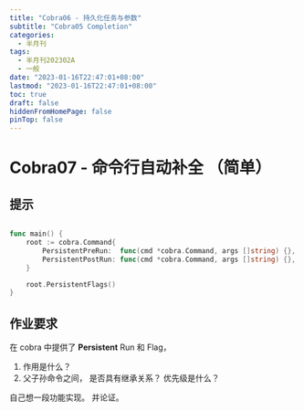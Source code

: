 ```yaml
---
title: "Cobra06 - 持久化任务与参数"
subtitle: "Cobra05 Completion"
categories:
  - 半月刊
tags:
  - 半月刊202302A
  - 一般
date: "2023-01-16T22:47:01+08:00"
lastmod: "2023-01-16T22:47:01+08:00"
toc: true
draft: false
hiddenFromHomePage: false
pinTop: false
---
```




# Cobra07 - 命令行自动补全 （简单）

## 提示

```go

func main() {
	root := cobra.Command{
		PersistentPreRun:  func(cmd *cobra.Command, args []string) {},
		PersistentPostRun: func(cmd *cobra.Command, args []string) {},
	}

	root.PersistentFlags()
}
```

## 作业要求

在 cobra 中提供了 **Persistent** Run 和 Flag，

1. 作用是什么？
2. 父子孙命令之间， 是否具有继承关系？ 优先级是什么？

自己想一段功能实现。 并论证。
